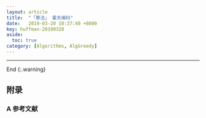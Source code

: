 ```yaml
---
layout: article
title:  "「算法」 霍夫编码"
date:   2019-03-20 10:37:40 +0800
key: huffman-20190320
aside:
  toc: true
category: [Algorithms, AlgGreedy]
---
```


<!--more-->




-------------------  
 End
{:.warning}  



## 附录
### A  参考文献  
